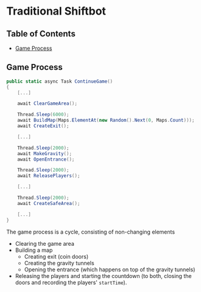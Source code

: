 ﻿# Traditional Shiftbot

## Table of Contents

- [Game Process](#game-process)

## Game Process

```cs
public static async Task ContinueGame()
{
    [...]

    await ClearGameArea();

    Thread.Sleep(6000);
    await BuildMap(Maps.ElementAt(new Random().Next(0, Maps.Count)));
    await CreateExit();

    [...]

    Thread.Sleep(2000);
    await MakeGravity();
    await OpenEntrance();

    Thread.Sleep(2000);
    await ReleasePlayers();

    [...]

    Thread.Sleep(2000);
    await CreateSafeArea();

    [...]
}
```

The game process is a cycle, consisting of non-changing elements

- Clearing the game area
- Building a map
  - Creating exit (coin doors)
  - Creating the gravity tunnels
  - Opening the entrance (which happens on top of the gravity tunnels)
- Releasing the players and starting the countdown (to both, closing the doors and recording the players' `startTime`).

